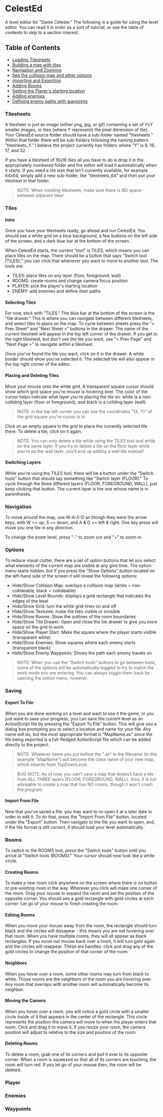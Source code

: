 CelestEd
========

A level editor for "Dame Celeste." The following is a guide for using the level editor. You can read it in order
as a sort of tutorial, or use the table of contents to skip to a section interest.

Table of Contents 
-----------------
- [Loading Tilesheets](#tilesheets)
- [Building a map with tiles](#tiles)
- [Navigation and Zooming](#navigation)
- [See the collision map and other options](#options)
- [Importing and Exporting](#saving)
- [Adding Rooms](#rooms)
- [Setting the Player's starting location](#player)
- [Adding enemies](#enemies)
- [Defining enemy paths with waypoints](#waypoints)

### Tilesheets ###
A tilesheet is just an image (either png, jpg, or gif) containing a set of YxY smaller images, or tiles 
(where Y represents the pixel dimension of tile). Your CelestEd source folder should have a sub-folder
named "tilesheets." Within that folder there will be sub-folders following the naming pattern "tilesheets_Y."
I believe the project currently has folders where "Y" is 8, 16, 17, and 32. 

If you have a tilesheet of 16x16 tiles all you have to do is drop it in the appropriately numbered folder and the editor will
load it automatically when it starts. If you need a tile size that isn't currently available, for example
64x64, simply add a new sub-folder, like "tilesheets_64" and then put your tilesheet in that folder.

>NOTE: When creating tilesheets, make sure there is NO space between adjacent tiles!

### Tiles ###
#### Intro ####
Once you have your tilesheets ready, go ahead and run CelestEd. You should see a white grid on a blue
background, a few buttons on the left side of the screen, and a dark blue bar at the bottom of the screen.

When CelestEd starts, the current "tool" is TILES, which means you can place tiles on the map. There should
be a button that says "Switch tool (TILES);" you can click that whenever you want to move to another tool.
The tools are:

* TILES: place tiles on any layer (floor, foreground, wall)
* ROOMS: create rooms and change camera focus position
* PLAYER: pick the player's starting location
* ENEMY: add enemies and define their paths

#### Selecting Tiles ####
For now, stick with "TILES." The blue bar at the bottom of the screen is the "tile drawer."
This is where you can navigate between different tilesheets, and select tiles to place on the map.
To cycle between sheets press the "< Prev Sheet" and "Next Sheet >" buttons in the drawer. The
name of the current tilesheet will appear in the top left corner of the drawer. If you get to the
right tilesheet, but don't see the tile you want, use "< Prev Page" and "Next Page >" to navigate
*within* a tilesheet.

Once you've found the tile you want, click on it in the drawer. A white border should show you've
selected it. The selected tile will also appear in the top right corner of the editor.

#### Placing and Deleting Tiles ####
Move your mouse onto the white grid. A transparent square cursor should show which grid space you're
mouse is hovering over. The color of the cursor helps indicate what layer you're placing the tile on:
white is a non-colliding layer (floor or foreground), and black is a collding layer (wall). 

>NOTE: In the top left corner you can see the coordinates "(X, Y)" of the grid square you're cursor is in.

Click on an empty square in the grid to place the currently selected tile there. To delete a tile, click
on it again.

>NOTE: You can only delete a tile while using the TILES tool *and* while on the same layer. If you try
>to delete a tile on the floor layer while you're on the wall layer, you'll end up adding a wall tile
>instead!

#### Switching Layers ###
While you're using the TILES tool, there will be a button under the "Switch tools" button that should 
say something like "Switch layer (FLOOR)." To cycle through the three different layers (FLOOR, FOREGROUND,
WALL), just keep clicking that button. The current layer is the one whose name is in parentheses.

### Navigation ###
To move around the map, use W-A-S-D as though they were the arrow keys, with W == up, S == down, 
and A & D == left & right. One key press will move you one tile in any direction.

To change the zoom level, press "-" to zoom out and "+" to zoom in.

### Options ###
To reduce visual clutter, there are a set of option buttons that let you select what elements of the
current map are visible at any give time. The option menu starts hidden, but if you press the "Show Options"
button located on the left-hand side of the screen it will reveal the following options:

* Hide/Show Collision Map: overlays a collision map (white = non-collideable, black = collideable)
* Hide/Show Level Bounds: displays a gold rectangle that indicates the edges of the level
* Hide/Show Grid: turn the white grid-lines on and off
* Hide/Show Textures: make the tiles visible or invisible
* Hide/Show Rooms: Show the outlines of the room boundaries
* Hide/Show Tile Drawer: Open and close the tile drawer to give you more space on the grid to work
* Hide/Show Player Start: Make the square where the player starts visible (transparent white)
* Hide/Show Enemies: Show squares where each enemy starts (transparent black)
* Hide/Show Enemy Waypoints: Shows the path each enemy travels on

>NOTE: When you use the "Switch tools" buttons to go between tools, some of the options will be automatically toggled
>to try to match the work mode you are entering. You can always toggle them back by opening the option menu, however.

### Saving ###
#### Export To File ####
When you are done working on a level and want to use it the game, or you just want to save your progress, you can
save the current level as an ActionScript file by pressing the "Export To File" button. This will give you a dialog
box prompting you to select a location and name for your file. Any name will do, but the most appropriate format
is "MapName.as" since the file being exported is a full-fledged ActionScript file which can be added directly to the
project.

>NOTE: Whatever name you put before the ".as" in the filename (in this example "MapName") will become the class name
>of your new map, which inherits from TopDownLevel.

>BUG NOTE: As of now, you can't save a map that doesn't have a tile from *ALL THREE* layers (FLOOR, FOREGROUND, WALL).
>Also, it is not advisable to create a map that has NO rooms, though it won't crash the program.

#### Import From File ####
Now that you've saved a file, you may want to re-open it at a later date in order to edit it. To do that, press the "Import
From File" button, located under the "Export" button. Then navigate to the file you want to open, and, if the file format
is still correct, it should load your level automatically.

### Rooms ###
To switch to the ROOMS tool, press the "Switch tools" button until you arrive at "Switch tools (ROOMS)." Your cursor
should now look like a white circle.

#### Creating Rooms ####
To make a new room click anywhere on the screen where there is no button or pre-existing room in the way. Wherever
you click will make one corner of the room. Drag your mouse to expand the room and set the position of the opposite
corner. You should see a gold rectangle with gold circles at each corner. Let go of your mouse to finish creating the
room. 

#### Editing Rooms ####
When you move your mouse away from the room, the rectangle should turn black and the circles will dissapear -
this means you are not hovering over that room. When you have multiple rooms, they will all appear as black rectangles.
If you move our mouse back over a room, it will turn gold again and the circles will reappear. These are handles: click
and drag any of the gold circles to change the position of that corner of the room.

#### Neighbors ####
When you hover over a room, some other rooms may turn from black to white. Those rooms are the neighbors of the room
you are hovering over. Any room that overlaps with another room will automatically become its neighbor.

#### Moving the Camera ####
When you hover over a room, you will notice a gold circle with a smaller circle inside of it that appears in the center
of the rectangle. This circle represents the position the camera will move to when the player enters that room. Click
and drag it to move it. If you resize your room, the camera position will adjust to relative to the size and position
of the room.

#### Deleting Rooms ####
To delete a room, grab one of its corners and pull it over to its opposite corner. When a room is squeezed so that 
all of its corners are touching, the room will turn red. If you let go of your mouse then, the room will be deleted.

### Player ###


### Enemies ###


### Waypoints ###
